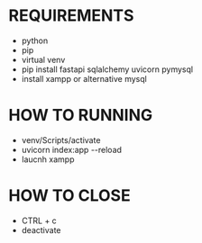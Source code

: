 # REQUIREMENTS

- python
- pip
- virtual venv
- pip install fastapi sqlalchemy uvicorn pymysql
- install xampp or alternative mysql

# HOW TO RUNNING
- venv/Scripts/activate
- uvicorn index:app --reload
- laucnh xampp

# HOW TO CLOSE
- CTRL + c
- deactivate

